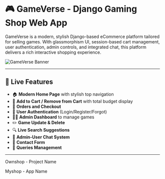 # 🎮 GameVerse - Django Gaming Shop Web App

GameVerse is a modern, stylish Django-based eCommerce platform tailored for selling games. With glassmorphism UI, session-based cart management, user authentication, admin controls, and integrated chat, this platform delivers a rich interactive shopping experience.

![GameVerse Banner](static/images/banner.png) <!-- Optional screenshot -->

---

## 🚀 Live Features

- 🏠 **Modern Home Page** with stylish top navigation
- 🛒 **Add to Cart / Remove from Cart** with total budget display
- 🧾 **Orders and Checkout**
- 🔐 **User Authentication** (Login/Register/Forgot)
- 🧑‍💼 **Admin Dashboard** to manage games
- ✏️ **Game Update & Delete**
- 🔍 **Live Search Suggestions**
- 💬 **Admin-User Chat System**
- 📩 **Contact Form**
- 📜 **Queries Management**

---
Ownshop - Project Name

Myshop - App Name

